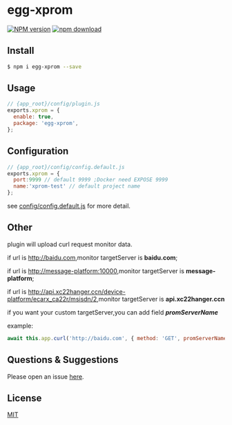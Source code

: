# egg-xprom

[![NPM version][npm-image]][npm-url]
[![npm download][download-image]][download-url]

[npm-image]: https://img.shields.io/npm/v/egg-xprom.svg?style=flat-square
[npm-url]: https://npmjs.org/package/egg-xprom
[download-image]: https://img.shields.io/npm/dm/egg-xprom.svg?style=flat-square
[download-url]: https://npmjs.org/package/egg-xprom

<!--
Description here.
promethues egg plugin
collect request,curl monitor message
-->

## Install

```bash
$ npm i egg-xprom --save
```

## Usage

```js
// {app_root}/config/plugin.js
exports.xprom = {
  enable: true,
  package: 'egg-xprom',
};
```

## Configuration

```js
// {app_root}/config/config.default.js
exports.xprom = {
  port:9999 // default 9999 ;Docker need EXPOSE 9999
  name:'xprom-test' // default project name
};
```

see [config/config.default.js](config/config.default.js) for more detail.

## Other

plugin will upload curl request monitor data.

if url is <http://baidu.com>,monitor targetServer is **baidu.com**;

if url is <http://message-platform:10000>,monitor targetServer is **message-platform**;

if url is <http://api.xc22hanger.ccn/device-platform/ecarx_ca22r/msisdn/2>,monitor targetServer is **api.xc22hanger.ccn**

if you want your custom targetServer,you can add field ***promServerName***

example:
```js
await this.app.curl('http://baidu.com', { method: 'GET', promServerName: 'myCustomName' });
```

## Questions & Suggestions

Please open an issue [here](https://github.com/eggjs/egg/issues).

## License

[MIT](LICENSE)




